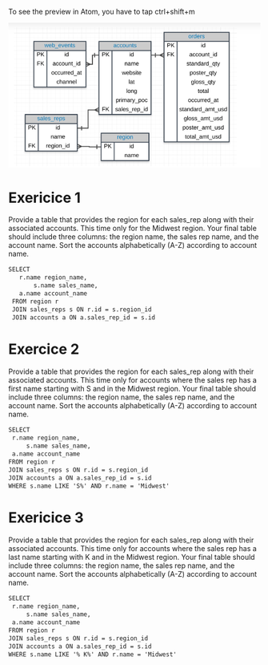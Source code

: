To see the preview in Atom, you have to tap ctrl+shift+m

![](assets/sql_join_exercices-82530243.PNG)

# Exericice 1
Provide a table that provides the region for each sales_rep along with their associated accounts.
This time only for the Midwest region. Your final table should include three columns: the region name, the sales rep name,
and the account name. Sort the accounts alphabetically (A-Z) according to account name.


```
SELECT
   r.name region_name,
	   s.name sales_name,
   a.name account_name
 FROM region r
 JOIN sales_reps s ON r.id = s.region_id
 JOIN accounts a ON a.sales_rep_id = s.id
```

# Exercice 2
Provide a table that provides the region for each sales_rep along with their associated accounts. This time only for accounts where the sales rep has a first name starting with S and in the Midwest region. Your final table should include three columns: the region name, the sales rep name, and the account name. Sort the accounts alphabetically (A-Z) according to account name.

```
SELECT
 r.name region_name,
     s.name sales_name,
 a.name account_name
FROM region r
JOIN sales_reps s ON r.id = s.region_id
JOIN accounts a ON a.sales_rep_id = s.id
WHERE s.name LIKE 'S%' AND r.name = 'Midwest'
```

# Exericice 3
Provide a table that provides the region for each sales_rep along with their associated accounts. This time only for accounts where the sales rep has a last name starting with K and in the Midwest region. Your final table should include three columns: the region name, the sales rep name, and the account name. Sort the accounts alphabetically (A-Z) according to account name.
```
SELECT
 r.name region_name,
     s.name sales_name,
 a.name account_name
FROM region r
JOIN sales_reps s ON r.id = s.region_id
JOIN accounts a ON a.sales_rep_id = s.id
WHERE s.name LIKE '% K%' AND r.name = 'Midwest'
```
